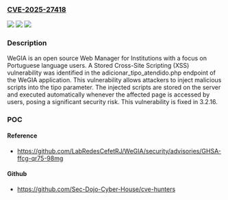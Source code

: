 ### [CVE-2025-27418](https://cve.mitre.org/cgi-bin/cvename.cgi?name=CVE-2025-27418)
![](https://img.shields.io/static/v1?label=Product&message=WeGIA&color=blue)
![](https://img.shields.io/static/v1?label=Version&message=%3D%20%3C%203.2.16%20&color=brighgreen)
![](https://img.shields.io/static/v1?label=Vulnerability&message=CWE-79%3A%20Improper%20Neutralization%20of%20Input%20During%20Web%20Page%20Generation%20('Cross-site%20Scripting')&color=brighgreen)

### Description

WeGIA is an open source Web Manager for Institutions with a focus on Portuguese language users. A Stored Cross-Site Scripting (XSS) vulnerability was identified in the adicionar_tipo_atendido.php endpoint of the WeGIA application. This vulnerability allows attackers to inject malicious scripts into the tipo parameter. The injected scripts are stored on the server and executed automatically whenever the affected page is accessed by users, posing a significant security risk. This vulnerability is fixed in 3.2.16.

### POC

#### Reference
- https://github.com/LabRedesCefetRJ/WeGIA/security/advisories/GHSA-ffcg-qr75-98mg

#### Github
- https://github.com/Sec-Dojo-Cyber-House/cve-hunters

